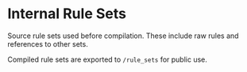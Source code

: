 # Internal Rule Sets

Source rule sets used before compilation. These include raw rules and references to other sets.

Compiled rule sets are exported to `/rule_sets` for public use.
